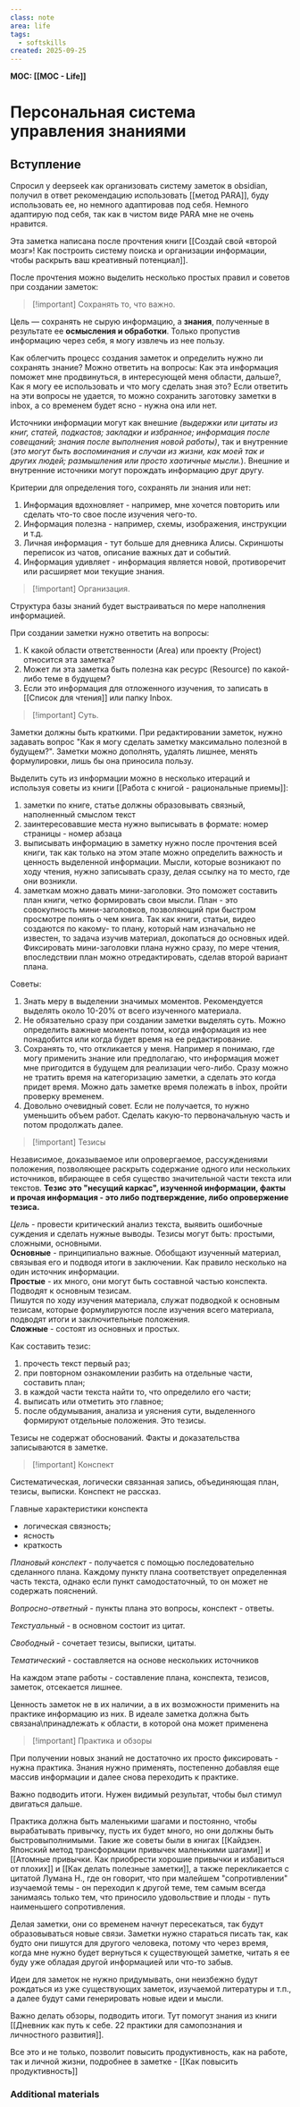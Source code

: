 ```yaml
---
class: note
area: life
tags:
  - softskills
created: 2025-09-25
---
```

**MOC: [[MOC - Life]]**

# Персональная система управления знаниями

## Вступление

Спросил у deepseek как организовать систему заметок в obsidian, получил в ответ рекомендацию использовать [[метод PARA]], буду использовать ее, но немного адаптировав под себя.
Немного адаптирую под себя, так как в чистом виде PARA мне не очень нравится.

Эта заметка написана после прочтения книги [[Создай свой «второй мозг»! Как построить систему поиска и организации информации, чтобы раскрыть ваш креативный потенциал]].

После прочтения можно выделить несколько простых правил и советов при создании заметок:

>[!important] Сохранять то, что важно.

Цель — сохранять не сырую информацию, а **знания**, полученные в результате ее **осмысления и обработки**. Только пропустив информацию через себя, я могу извлечь из нее пользу.

Как облегчить процесс создания заметок и определить нужно ли сохранять знание? Можно ответить на вопросы: Как эта информация поможет мне продвинуться, в интересующей меня области, дальше?, Как я могу ее использовать и что могу сделать зная это? Если ответить на эти вопросы не удается, то можно сохранить заготовку заметки в inbox, а со временем будет ясно - нужна она или нет.

Источники информации могут как внешние *(выдержки или цитаты из книг, статей, подкастов; закладки и избранное; информация после совещаний; знания после выполнения новой работы)*, так и внутренние (*это могут быть воспоминания и случаи из жизни, как моей так и других людей; размышления или просто хаотичные мысли.*). Внешние и внутренние источники могут порождать информацию друг другу.

Критерии для определения того, сохранять ли знания или нет:
1. Информация вдохновляет -  например, мне хочется повторить или сделать что-то свое после изучения чего-то.
2. Информация полезна - например, схемы, изображения, инструкции и т.д.
3. Личная информация - тут больше для дневника Алисы. Скриншоты переписок из чатов, описание важных дат и событий.
4. Информация удивляет - информация является новой, противоречит или расширяет мои текущие знания.

>[!important] Организация.

Структура базы знаний будет выстраиваться по мере наполнения информацией.

При создании заметки нужно ответить на вопросы:
1. К какой области ответственности (Area) или проекту (Project) относится эта заметка?
2. Может ли эта заметка быть полезна как ресурс (Resource) по какой-либо теме в будущем?
3. Если это информация для отложенного изучения, то записать в [[Список для чтения]] или папку Inbox.

>[!important] Суть.

Заметки должны быть краткими. При редактировании заметок, нужно задавать вопрос "Как я могу сделать заметку максимально полезной в будущем?". Заметки можно дополнять, удалять лишнее, менять формулировки, лишь бы она приносила пользу.

Выделить суть из информации можно в несколько итераций и используя советы из книги [[Работа с книгой - рациональные приемы]]:
1. заметки по книге, статье должны образовывать связный, наполненный смыслом текст
2. заинтересовавшие места нужно выписывать в формате: номер страницы - номер абзаца
3. выписывать информацию в заметку нужно после прочтения всей книги, так как только на этом этапе можно определить важность и ценность выделенной информации. Мысли, которые возникают по ходу чтения, нужно записывать сразу, делая ссылку на то место, где они возникли.
4. заметкам можно давать мини-заголовки. Это поможет составить план книги, четко формировать свои мысли. План - это совокупность мини-заголовков, позволяющий при быстром просмотре понять о чем книга. Так как книги, статьи, видео создаются по какому- то плану, который нам изначально не известен, то задача изучив материал, докопаться до основных идей. Фиксировать мини-заголовки плана нужно сразу, по мере чтения, впоследствии план можно отредактировать, сделав второй вариант плана.

Советы:
1. Знать меру в выделении значимых моментов. Рекомендуется выделять около 10-20% от всего изученного материала.
2. Не обязательно сразу при создании заметки выделять суть. Можно определить важные моменты потом, когда информация из нее понадобится или когда будет время на ее редактирование.
3. Сохранять то, что откликается у меня. Например я понимаю, где могу применить знание или предполагаю, что информация может мне пригодится в будущем для реализации чего-либо. Сразу можно не тратить время на категоризацию заметки, а сделать это когда придет время. Можно дать заметке время полежать в inbox, пройти проверку временем.
4. Довольно очевидный совет. Если не получается, то нужно уменьшить объем работ. Сделать какую-то первоначальную часть и потом продолжать далее.

> [!important] Тезисы

Независимое, доказываемое или опровергаемое, рассуждениями положения, позволяющее раскрыть содержание одного или нескольких источников, вбирающее в себя существо значительной части текста или текстов. **Тезис это "несущий каркас", изученной информации, факты и прочая информация - это либо подтверждение, либо опровержение тезиса.**

*Цель* - провести критический анализ текста, выявить ошибочные суждения и сделать нужные выводы.
Тезисы могут быть: простыми, сложными, основными.  
**Основные** - принципиально важные. Обобщают изученный материал, связывая его и подводя итоги в заключении. Как правило несколько на один источник информации.  
**Простые** - их много, они могут быть составной частью конспекта. Подводят к основным тезисам.  
Пишутся по ходу изучения материала, служат подводкой к основным тезисам, которые формулируются после изучения всего материала, подводят итоги и заключительные положения.  
**Сложные** - состоят из основных и простых.

Как составить тезис:
1. прочесть текст первый раз;
2. при повторном ознакомлении разбить на отдельные части, составить план;
3. в каждой части текста найти то, что определило его части;
4. выписать или отметить это главное;
5. после обдумывания, анализа и уяснения сути, выделенного формируют отдельные положения. Это тезисы.

Тезисы не содержат обоснований. Факты и доказательства записываются в заметке.

> [!important] Конспект

Систематическая, логически связанная запись, объединяющая план, тезисы, выписки. Конспект не рассказ.

Главные характеристики конспекта
- логическая связность;
- ясность
- краткость

*Плановый конспект* - получается с помощью последовательно сделанного плана. Каждому пункту плана соответствует определенная часть текста, однако если пункт самодостаточный, то он может не содержать пояснений.

*Вопросно-ответный* - пункты плана это вопросы, конспект - ответы.

*Текстуальный* - в основном состоит из цитат.

*Свободный* - сочетает тезисы, выписки, цитаты.

*Тематический* - составляется на основе нескольких источников

На каждом этапе работы - составление плана, конспекта, тезисов, заметок, отсекается лишнее.

Ценность заметок не в их наличии, а в их возможности применить на практике информацию из них. В идеале заметка должна быть связана\принадлежать к области, в которой она может применена

> [!important] Практика и обзоры

При получении новых знаний не достаточно их просто фиксировать - нужна практика. Знания нужно применять, постепенно добавляя еще массив информации и далее снова переходить к практике.

Важно подводить итоги. Нужен видимый результат, чтобы был стимул двигаться дальше. 

Практика должна быть маленькими шагами и постоянно, чтобы вырабатывать привычку, пусть их будет много, но они должны быть быстровыполнимыми. Такие же советы были в книгах [[Кайдзен. Японский метод трансформации привычек маленькими шагами]] и [[Атомные привычки. Как приобрести хорошие привычки и избавиться от плохих]] и [[Как делать полезные заметки]], а также перекликается с цитатой Лумана Н., где он говорит, что при малейшем "сопротивлении" изучаемой темы - он переходил к другой теме, тем самым всегда занимаясь только тем, что приносило удовольствие и плоды - путь наименьшего сопротивления.

Делая заметки, они со временем начнут пересекаться, так будут образовываться новые связи. Заметки нужно стараться писать так, как будто они пишутся для другого человека, потому что через время, когда мне нужно будет вернуться к существующей заметке, читать я ее буду уже обладая другой информацией или что-то забыв.

Идеи для заметок не нужно придумывать, они неизбежно будут рождаться из уже существующих заметок, изучаемой литературы и т.п., а далее будут сами генерировать новые идеи и мысли.

Важно делать обзоры, подводить итоги. Тут помогут знания из книги [[Дневник как путь к себе. 22 практики для самопознания и личностного развития]].

Все это и не только, позволит повысить продуктивность, как на работе, так и личной жизни, подробнее в заметке - [[Как повысить продуктивность]]

### Additional materials